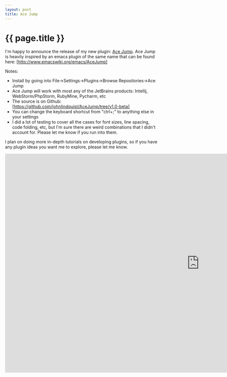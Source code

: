 ```yaml
---
layout: post
title: Ace Jump
---
```


{{ page.title }}
================

I'm happy to announce the release of my new plugin: [Ace Jump].
Ace Jump is heavily inspired by an emacs plugin of the same name that can be found here: [http://www.emacswiki.org/emacs/AceJump]

Notes:

* Install by going into File->Settings->Plugins->Browse Repositories->Ace Jump
* Ace Jump will work with most any of the JetBrains products: Intellij, WebStorm/PhpStorm, RubyMine, Pycharm, etc
* The source is on Github: [https://github.com/johnlindquist/AceJump/tree/v1.0-beta]
* You can change the keyboard shortcut from "ctrl+;" to anything else in your settings
* I did a lot of testing to cover all the cases for font sizes, line spacing, code folding, etc, but I'm sure there are weird combinations that I didn't account for. Please let me know if you run into them.

I plan on doing more in-depth tutorials on developing plugins, so if you have any plugin ideas you want me to explore, please let me know.

<iframe width="1280" height="720" src="http://www.youtube.com/embed/yK8eM50DsAY?hd=1" frameborder="0" allowfullscreen></iframe>

[http://www.emacswiki.org/emacs/AceJump]: http://www.emacswiki.org/emacs/AceJump "Emacs Ace Jump"
[https://github.com/johnlindquist/AceJump/tree/v1.0-beta]: https://github.com/johnlindquist/AceJump/tree/v1.0-beta "Ace Jump Github Repo"
[Ace Jump]:http://plugins.intellij.net/plugin/?idea&pluginId=7086 "Ace Jump Plugin"

